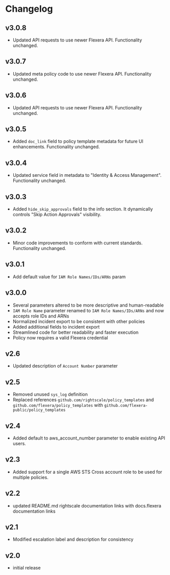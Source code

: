 # Changelog

## v3.0.8

- Updated API requests to use newer Flexera API. Functionality unchanged.

## v3.0.7

- Updated meta policy code to use newer Flexera API. Functionality unchanged.

## v3.0.6

- Updated API requests to use newer Flexera API. Functionality unchanged.

## v3.0.5

- Added `doc_link` field to policy template metadata for future UI enhancements. Functionality unchanged.

## v3.0.4

- Updated service field in metadata to "Identity & Access Management". Functionality unchanged.

## v3.0.3

- Added `hide_skip_approvals` field to the info section. It dynamically controls "Skip Action Approvals" visibility.

## v3.0.2

- Minor code improvements to conform with current standards. Functionality unchanged.

## v3.0.1

- Add default value for `IAM Role Names/IDs/ARNs` param

## v3.0.0

- Several parameters altered to be more descriptive and human-readable
- `IAM Role Name` parameter renamed to `IAM Role Names/IDs/ARNs` and now accepts role IDs and ARNs
- Normalized incident export to be consistent with other policies
- Added additional fields to incident export
- Streamlined code for better readability and faster execution
- Policy now requires a valid Flexera credential

## v2.6

- Updated description of `Account Number` parameter

## v2.5

- Removed unused `sys_log` definition
- Replaced references `github.com/rightscale/policy_templates` and `github.com/flexera/policy_templates` with `github.com/flexera-public/policy_templates`

## v2.4

- Added default to aws_account_number parameter to enable existing API users.

## v2.3

- Added support for a single AWS STS Cross account role to be used for multiple policies.

## v2.2

- updated README.md rightscale documentation links with docs.flexera documentation links

## v2.1

- Modified escalation label and description for consistency

## v2.0

- initial release
